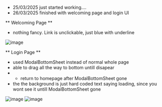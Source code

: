 - 25/03/2025 just started working....
- 26/03/2025 finished with welcoming page and login UI

** Welcoming Page **
- nothing fancy. Link is unclickable, just blue with underline

![image](https://github.com/user-attachments/assets/926f76b2-685f-43b7-9ca6-afdd36c25fb6)

** Login Page **
- used ModalBottomSheet instead of normal whole page
- able to drag all the way to bottom untill disapear
- - return to homepage after ModalBottomSheet gone
- the the background is just hard coded text saying loading, since you wont see it untill ModalBottomSheet gone

![image](https://github.com/user-attachments/assets/e9f56107-92ee-4af2-b2d1-9d2f676b364d) ![image](https://github.com/user-attachments/assets/b456638b-b47e-4f46-b371-7dfeef5ade98)

